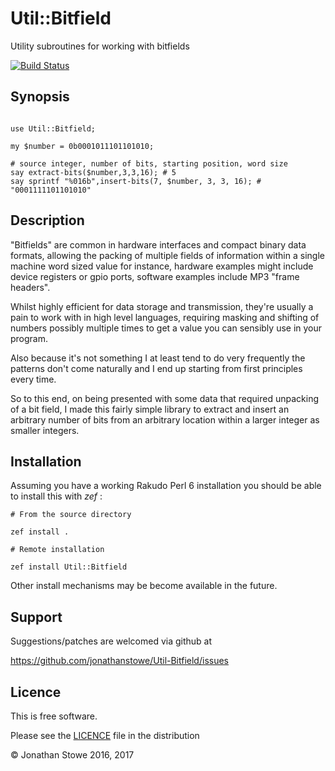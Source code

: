 # Util::Bitfield

Utility subroutines for working with bitfields

[![Build Status](https://travis-ci.org/jonathanstowe/Util-Bitfield.svg?branch=master)](https://travis-ci.org/jonathanstowe/Util-Bitfield)

## Synopsis

```perl6

use Util::Bitfield;

my $number = 0b0001011101101010;

# source integer, number of bits, starting position, word size
say extract-bits($number,3,3,16); # 5
say sprintf "%016b",insert-bits(7, $number, 3, 3, 16); # "0001111101101010"

```

## Description

"Bitfields" are common in hardware interfaces and 
compact binary data formats, allowing the packing
of multiple fields of information within a single
machine word sized value for instance, hardware
examples might include device registers or gpio
ports, software examples include MP3 "frame headers".

Whilst highly efficient for data storage and
transmission, they're usually a pain to work with
in high level languages, requiring masking and
shifting of numbers possibly multiple times to
get a value you can sensibly use in your program.

Also because it's not something I at least tend
to do very frequently the patterns don't come
naturally and I end up starting from first principles
every time.

So to this end, on being presented with some data
that required unpacking of a bit field, I made this
fairly simple library to extract and insert an
arbitrary number of bits from an arbitrary location
within a larger integer as smaller integers.

## Installation

Assuming you have a working Rakudo Perl 6 installation you should be able to
install this with *zef* :

    # From the source directory
   
    zef install .

    # Remote installation

    zef install Util::Bitfield

Other install mechanisms may be become available in the future.

## Support

Suggestions/patches are welcomed via github at

https://github.com/jonathanstowe/Util-Bitfield/issues

## Licence

This is free software.

Please see the [LICENCE](LICENCE) file in the distribution

© Jonathan Stowe 2016, 2017
